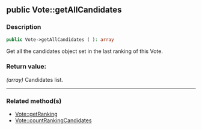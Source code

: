 ## public Vote::getAllCandidates

### Description    

```php
public Vote->getAllCandidates ( ): array
```

Get all the candidates object set in the last ranking of this Vote.
    

### Return value:   

*(array)* Candidates list.


---------------------------------------

### Related method(s)      

* [Vote::getRanking](../Vote%20Class/public%20Vote--getRanking.md)    
* [Vote::countRankingCandidates](../Vote%20Class/public%20Vote--countRankingCandidates.md)    

